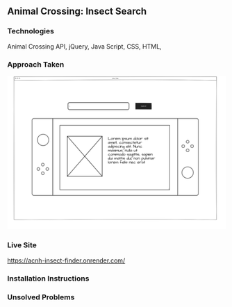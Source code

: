 ## Animal Crossing: Insect Search


### Technologies
Animal Crossing API, jQuery, Java Script, CSS, HTML, 

### Approach Taken
![Alt Text](./WireFrame.png)
### Live Site
https://acnh-insect-finder.onrender.com/

### Installation Instructions

### Unsolved Problems

<!--  #h1, ##h2, ###h3, etc. -->

<!-- link text -->
<!-- [link text](url) -->

<!-- link photo -->
<!-- ![Alt Text](url) -->

<!-- A README.md file with explanations of the technologies used, the approach taken, a link to your live site, installation instructions, unsolved problems, etc. -->
